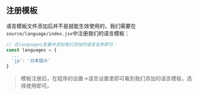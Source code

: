 ## 注册模板

语言模板文件添加后并不是就能生效使用的，我们需要在`source/language/index.jsx`中注册我们的语言模板：
``` js
// 在languages变量中添加我们添加的语言名称即可：
const languages = {
  ...
  'jp': '日本語の'
}
```

> 模板注册后，在程序的设置->语言设置里即可看到我们添加的语言模板，选择使用即可。

